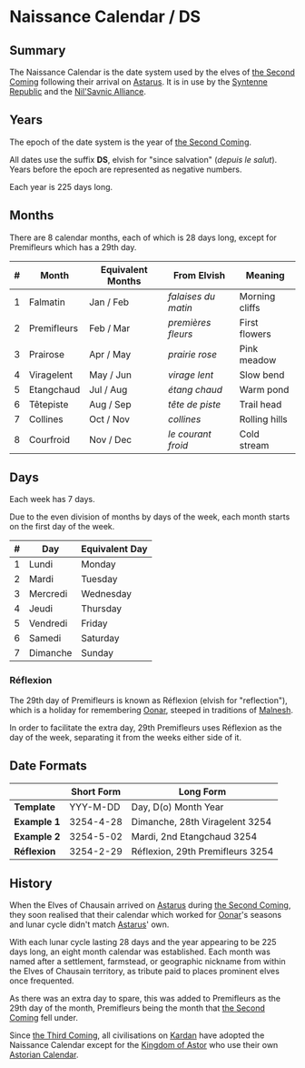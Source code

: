 # Naissance Calendar / DS

## Summary

The Naissance Calendar is the date system used by the elves of [the Second Coming](../events/the-second-coming.md) following their arrival on [Astarus](../../planes/astarus.md). It is in use by the [Syntenne Republic](../../civilisations/syntenne-republic/syntenne-republic.md) and the [Nil'Savnic Alliance](../../civilisations/nilsavnic-alliance/nilsavnic-alliance.md).

## Years

The epoch of the date system is the year of [the Second Coming](../events/the-second-coming.md).

All dates use the suffix **DS**, elvish for "since salvation" (*depuis le salut*). Years before the epoch are represented as negative numbers.

Each year is 225 days long.

## Months

There are 8 calendar months, each of which is 28 days long, except for Premifleurs which has a 29th day.

| # | Month | Equivalent Months | From Elvish | Meaning |
| --- | --- | --- | --- | --- |
| 1 | Falmatin | Jan / Feb | *falaises du matin* | Morning cliffs |
| 2 | Premifleurs | Feb / Mar | *premières fleurs* | First flowers |
| 3 | Prairose | Apr / May | *prairie rose* | Pink meadow |
| 4 | Viragelent | May / Jun | *virage lent* | Slow bend |
| 5 | Etangchaud | Jul / Aug | *étang chaud* | Warm pond |
| 6 | Têtepiste | Aug / Sep | *tête de piste* | Trail head |
| 7 | Collines | Oct / Nov | *collines* | Rolling hills |
| 8 | Courfroid | Nov / Dec | *le courant froid* | Cold stream |

## Days

Each week has 7 days.

Due to the even division of months by days of the week, each month starts on the first day of the week.

| # | Day | Equivalent Day |
| --- | --- | --- |
| 1 | Lundi | Monday |
| 2 | Mardi | Tuesday |
| 3 | Mercredi | Wednesday |
| 4 | Jeudi | Thursday |
| 5 | Vendredi | Friday |
| 6 | Samedi | Saturday |
| 7 | Dimanche | Sunday |

### Réflexion

The 29th day of Premifleurs is known as Réflexion (elvish for "reflection"), which is a holiday for remembering [Oonar](../../planes/oonar.md), steeped in traditions of [Malnesh](../../gods/deities/malnesh.md).

In order to facilitate the extra day, 29th Premifleurs uses Réflexion as the day of the week, separating it from the weeks either side of it.

## Date Formats

|| Short Form | Long Form |
| --- | --- | --- |
| **Template** | YYY-M-DD | Day, D(o) Month Year |
| **Example 1** | 3254-4-28 | Dimanche, 28th Viragelent 3254 |
| **Example 2** | 3254-5-02 | Mardi, 2nd Etangchaud 3254 |
| **Réflexion** | 3254-2-29 | Réflexion, 29th Premifleurs 3254 |

## History

When the Elves of Chausain arrived on [Astarus](../../planes/astarus.md) during [the Second Coming](../events/the-second-coming.md), they soon realised that their calendar which worked for [Oonar](../../planes/oonar.md)'s seasons and lunar cycle didn't match [Astarus](../../planes/astarus.md)' own.

With each lunar cycle lasting 28 days and the year appearing to be 225 days long, an eight month calendar was established. Each month was named after a settlement, farmstead, or geographic nickname from within the Elves of Chausain territory, as tribute paid to places prominent elves once frequented.

As there was an extra day to spare, this was added to Premifleurs as the 29th day of the month, Premifleurs being the month that [the Second Coming](../events/the-second-coming.md) fell under.

Since [the Third Coming](../events/the-third-coming.md), all civilisations on [Kardan](../../places/continents/kardan.md) have adopted the Naissance Calendar except for the [Kingdom of Astor](../../civilisations/kingdom-of-astor/kingdom-of-astor.md) who use their own [Astorian Calendar](astorian-calendar.md).
